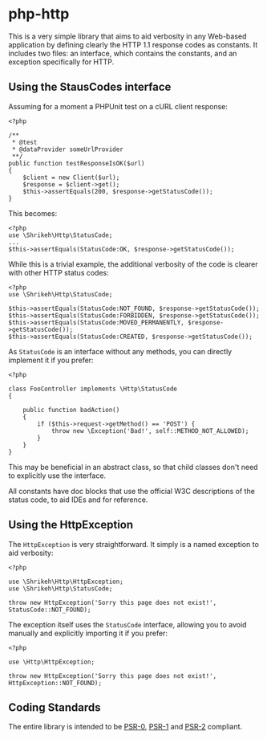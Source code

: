 php-http
========

This is a very simple library that aims to aid verbosity in any Web-based application by defining clearly the HTTP 1.1 response codes as constants. It includes two files: an interface, which contains the constants, and an exception specifically for HTTP.

## Using the StausCodes interface

Assuming for a moment a PHPUnit test on a cURL client response:

    <?php

    /**
     * @test
     * @dataProvider someUrlProvider
     **/
    public function testResponseIsOK($url)
    {
        $client = new Client($url);
        $response = $client->get();
        $this->assertEquals(200, $response->getStatusCode());
    }

This becomes:

    <?php
    use \Shrikeh\Http\StatusCode;
    ...
    $this->assertEquals(StatusCode:OK, $response->getStatusCode());

While this is a trivial example, the additional verbosity of the code is clearer with other HTTP status codes:

    <?php
    use \Shrikeh\Http\StatusCode;

    $this->assertEquals(StatusCode:NOT_FOUND, $response->getStatusCode());
    $this->assertEquals(StatusCode:FORBIDDEN, $response->getStatusCode());
    $this->assertEquals(StatusCode:MOVED_PERMANENTLY, $response->getStatusCode());
    $this->assertEquals(StatusCode:CREATED, $response->getStatusCode());

As `StatusCode` is an interface without any methods, you can directly implement it if you prefer:

    <?php

    class FooController implements \Http\StatusCode
    {

        public function badAction()
        {
            if ($this->request->getMethod() == 'POST') {
                throw new \Exception('Bad!', self::METHOD_NOT_ALLOWED);
            }
        }
    }

This may be beneficial in an abstract class, so that child classes don't need to explicitly use the interface.

All constants have doc blocks that use the official W3C descriptions of the status code, to aid IDEs and for reference.

## Using the HttpException

The `HttpException` is very straightforward. It simply is a named exception to aid verbosity:


    <?php

    use \Shrikeh\Http\HttpException;
    use \Shrikeh\Http\StatusCode;

    throw new HttpException('Sorry this page does not exist!', StatusCode::NOT_FOUND);

The exception itself uses the `StatusCode` interface, allowing you to avoid manually and explicitly importing it if you prefer:

    <?php

    use \Http\HttpException;

    throw new HttpException('Sorry this page does not exist!', HttpException::NOT_FOUND);

## Coding Standards

The entire library is intended to be [PSR-0](https://github.com/php-fig/fig-standards/blob/master/accepted/PSR-0.md "PSR-0"), [PSR-1](https://github.com/php-fig/fig-standards/blob/master/accepted/PSR-1-basic-coding-standard.md "PSR-1") and [PSR-2](https://github.com/php-fig/fig-standards/blob/master/accepted/PSR-2-coding-style-guide.md "PSR-2") compliant.

